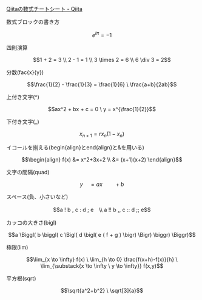 
[Qiitaの数式チートシート - Qiita](https://qiita.com/PlanetMeron/items/63ac58898541cbe81ada)

数式ブロックの書き方
```math
e^{i\pi} = -1
```

四則演算
```math
1 + 2 = 3 \\
2 - 1 = 1 \\
3 \times 2 = 6 \\
6 \div 3 = 2
```

分数(fac{x}{y})
```math
\frac{1}{2} - \frac{1}{3} = \frac{1}{6} \
\frac{a+b}{2ab}
```

上付き文字(^)
```math
ax^2 + bx + c = 0 \
y = x^{\frac{1}{2}}
```

下付き文字(_)
```math
x_{n+1} = rx_n(1-x_n)
```

イコールを揃える(begin{align}とend{align}と&を用いる)
```math
\begin{align}
f(x) &= x^2+3x+2 \\
&= (x+1)(x+2)
\end{align}
```

文字の間隔(quad)
```math
y \quad = ax \qquad + b
```

スペース(負、小さいなど)
```math
a ! b , c : d ; e　\\
a !! b ,, c :: d ;; e
```

カッコの大きさ(bigl)
```math
a \Biggl(
b \biggl(
c \Bigl(
d \bigl(
e ( f + g )
\bigr)
\Bigr)
\biggr)
\Biggr)
```

極限(lim)
```math
\lim_{x \to \infty} f(x) \
\lim_{h \to 0} \frac{f(x+h)-f(x)}{h} \
\lim_{\substack{x \to \infty \ y \to \infty}} f(x,y)
```

平方根(sqrt)
```math
\sqrt{a^2+b^2} \
\sqrt[3]{a}
```

